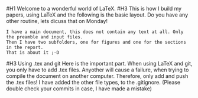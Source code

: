 #H1 Welcome to a wonderful world of LaTeX.
#H3 This is how I build my papers, using LaTeX and the following is the basic layout. Do you have any other routine, lets dicuss that on Monday!


    I have a main document, this does not contain any text at all. Only the preamble and input files.
    Then I have two subfolders, one for figures and one for the sections in the report.
    That is about it ;-D

#H3 Using .tex and git
Here is the important part. When using LaTeX and git, you only have to add .tex files.
Anyother will cause a failure, when trying to compile the document on another computer.
Therefore, only add and push the .tex files!
I have added the other file types, to the .gitignore. (Please double check your commits in case, I have made a mistake)